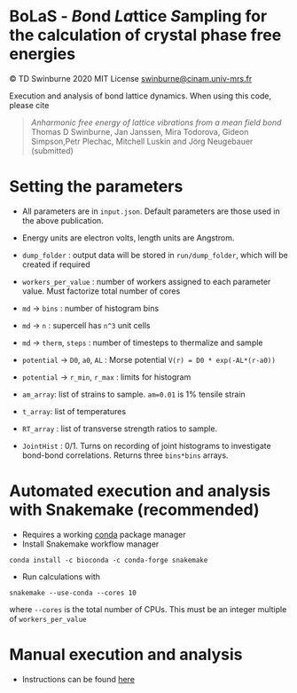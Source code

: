 # BoLaS - *Bo*nd *La*ttice *S*ampling for the calculation of crystal phase free energies
:copyright: TD Swinburne 2020 MIT License swinburne@cinam.univ-mrs.fr

Execution and analysis of bond lattice dynamics. When using this code, please cite

> *Anharmonic free energy of lattice vibrations from a mean field bond*   
> Thomas D Swinburne, Jan Janssen, Mira Todorova, Gideon Simpson,Petr Plechac, Mitchell Luskin and Jörg Neugebauer (submitted)


# Setting the parameters
- All parameters are in `input.json`. Default parameters are those used in the above publication.
- Energy units are electron volts, length units are Angstrom.

- `dump_folder` : output data will be stored in `run/dump_folder`, which will be created if required
- `workers_per_value` : number of workers assigned to each parameter value. Must factorize total number of cores
- `md` -> `bins` :  number of histogram bins
- `md` -> `n` : supercell has `n^3` unit cells
- `md` -> `therm`, `steps`   : number of timesteps to thermalize and sample
- `potential` -> `D0`, `a0`, `AL` : Morse potential `V(r) = D0 * exp(-AL*(r-a0))`
- `potential` -> `r_min`, `r_max` : limits for histogram
- `am_array`: list of strains to sample. `am=0.01` is 1% tensile strain
- `t_array`: list of temperatures
- `RT_array` : list of transverse strength ratios to sample.
- `JointHist` : 0/1. Turns on recording of joint histograms to investigate bond-bond correlations. Returns three `bins*bins` arrays.


# Automated execution and analysis with Snakemake (recommended)
- Requires a working [conda](https://docs.conda.io/projects/conda/en/latest/user-guide/install/) package manager
- Install Snakemake workflow manager
```
conda install -c bioconda -c conda-forge snakemake
```
- Run calculations with
```
snakemake --use-conda --cores 10
```
where `--cores` is the total number of CPUs. This must be an integer multiple of `workers_per_value`

# Manual execution and analysis
- Instructions can be found [here](ManualInstallation.md)
